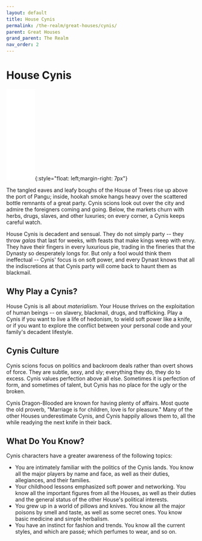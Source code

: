 ```yaml
---
layout: default
title: House Cynis
permalink: /the-realm/great-houses/cynis/
parent: Great Houses
grand_parent: The Realm
nav_order: 2
---
```


# House Cynis

![Cynis Mon](./../../../assets/house_mons/cynis.png){:style="float: left;margin-right: 7px"}

The tangled eaves and leafy boughs of the House of Trees rise up above the port
of Pangu; inside, hookah smoke hangs heavy over the scattered bottle remnants of
a great party. Cynis scions look out over the city and admire the foreigners
coming and going. Below, the markets churn with herbs, drugs, slaves, and other
luxuries; on every corner, a Cynis keeps careful watch.

House Cynis is decadent and sensual. They do not simply party -- they throw
_galas_ that last for weeks, with feasts that make kings weep with envy. They
have their fingers in every luxurious pie, trading in the fineries that the
Dynasty so desperately longs for. But only a fool would think them ineffectual
-- Cynis' focus is on soft power, and every Dynast knows that all the
indiscretions at that Cynis party will come back to haunt them as blackmail.

## Why Play a Cynis?

House Cynis is all about _materialism_. Your House thrives on the exploitation
of human beings -- on slavery, blackmail, drugs, and trafficking. Play a Cynis
if you want to live a life of hedonism, to wield soft power like a knife, or
if you want to explore the conflict between your personal code and your family's
decadent lifestyle.

## Cynis Culture

Cynis scions focus on politics and backroom deals rather than overt shows of
force. They are subtle, sexy, and sly; everything they do, they do to excess.
Cynis values perfection above all else. Sometimes it is perfection of form, and
sometimes of talent, but Cynis has no place for the ugly or the broken.

Cynis Dragon-Blooded are known for having plenty of affairs. Most quote the old
proverb, "Marriage is for children, love is for pleasure." Many of the other
Houses underestimate Cynis, and Cynis happily allows them to, all the while
readying the next knife in their back.

## What Do You Know?

Cynis characters have a greater awareness of the following topics:

- You are intimately familiar with the politics of the Cynis lands. You know all
  the major players by name and face, as well as their duties, allegiances,
  and their families.
- Your childhood lessons emphasized soft power and networking. You know all the
  important figures from all the Houses, as well as their duties and the general
  status of the other House's political interests.
- You grew up in a world of pillows and knives. You know all the major poisons
  by smell and taste, as well as some secret ones. You know basic medicine and
  simple herbalism.
- You have an instinct for fashion and trends. You know all the current styles,
  and which are passé; which perfumes to wear, and so on.
